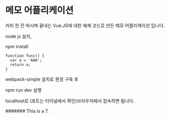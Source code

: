 # 메모 어플리케이션
커피 한 잔 마시며 끝내는 Vue.JS에 대한 예제 코드로 만든 메모 어플리케이션 입니다.

node js 설치,

npm install

```
function func() {
  var a = 'AAA';
  return a;
}
```

webpack-simple 설치로 환경 구축 후 

npm run dev 실행 

localhost로 (포트는 터미널에서 확인)브라우저에서 접속하면 됩니다.


####### This is a 7.

